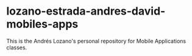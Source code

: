 # lozano-estrada-andres-david-mobiles-apps
This is the Andrés Lozano's personal repository for Mobile Applications classes.
